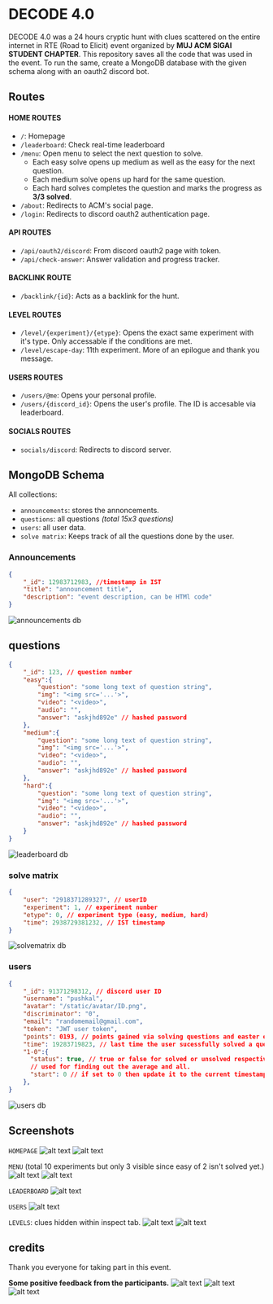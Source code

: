 # DECODE 4.0
DECODE 4.0 was a 24 hours cryptic hunt with clues scattered on the entire internet in RTE (Road to Elicit) event organized by **MUJ ACM SIGAI STUDENT CHAPTER**. This repository saves all the code that was used in the event. To run the same, create a MongoDB database with the given schema along with an oauth2 discord bot.


## Routes

#### HOME ROUTES
- `/`: Homepage
- `/leaderboard`: Check real-time leaderboard
- `/menu`: Open menu to select the next question to solve.
  - Each easy solve opens up medium as well as the easy for the next question.
  - Each medium solve opens up hard for the same question.
  - Each hard solves completes the question and marks the progress as **3/3 solved**.
- `/about`: Redirects to ACM's social page.
- `/login`: Redirects to discord oauth2 authentication page.

#### API ROUTES
- `/api/oauth2/discord`: From discord oauth2 page with token.
- `/api/check-answer`: Answer validation and progress tracker.

#### BACKLINK ROUTE
- `/backlink/{id}`: Acts as a backlink for the hunt.

#### LEVEL ROUTES
- `/level/{experiment}/{etype}`: Opens the exact same experiment with it's type. Only accessable if the conditions are met.
- `/level/escape-day`: 11th experiment. More of an epilogue and thank you message.

#### USERS ROUTES
- `/users/@me`: Opens your personal profile.
- `/users/{discord_id}`: Opens the user's profile. The ID is accesable via leaderboard.

#### SOCIALS ROUTES
- `socials/discord`: Redirects to discord server.


## MongoDB Schema
All collections:
- `announcements`: stores the annoncements.
- `questions`: all questions *(total 15x3 questions)*
- `users`: all user data.
- `solve matrix`: Keeps track of all the questions done by the user.

### Announcements
```json
{
    "_id": 12983712983, //timestamp in IST
    "title": "announcement title",
    "description": "event description, can be HTMl code"
}
```
![announcements db](./assets/announcementsdb.png)

## questions
```json
{
    "_id": 123, // question number
    "easy":{
        "question": "some long text of question string",
        "img": "<img src='...'>",
        "video": "<video>",
        "audio": "",
        "answer": "askjhd892e" // hashed password
    },
    "medium":{
        "question": "some long text of question string",
        "img": "<img src='...'>",
        "video": "<video>",
        "audio": "",
        "answer": "askjhd892e" // hashed password
    },
    "hard":{
        "question": "some long text of question string",
        "img": "<img src='...'>",
        "video": "<video>",
        "audio": "",
        "answer": "askjhd892e" // hashed password
    }
}
```
![leaderboard db](./assets/questionsdb.png)


### solve matrix
```json
{
    "user": "2918371289327", // userID
    "experiment": 1, // experiment number
    "etype": 0, // experiment type (easy, medium, hard)
    "time": 2938729381232, // IST timestamp
}
```
![solvematrix db](./assets/solvematrixdb.png)

### users
```json
{
    "_id": 91371298312, // discord user ID
    "username": "pushkal",
    "avatar": "/static/avatar/ID.png",
    "discriminator": "0",
    "email": "randomemail@gmail.com",
    "token": "JWT user token",
    "points": 0193, // points gained via solving questions and easter eggs.
    "time": 19283719823, // last time the user sucessfully solved a question.
    "1-0":{
      "status": true, // true or false for solved or unsolved respectively
      // used for finding out the average and all.
      "start": 0 // if set to 0 then update it to the current timestamp and never update again
    },
}
```
![users db](./assets/usersdb.png)

## Screenshots
`HOMEPAGE`
![alt text](./assets/image-5.png)
![alt text](./assets/image-1.png)

`MENU` (total 10 experiments but only 3 visible since easy of 2 isn't solved yet.)
![alt text](./assets/image-2.png)
![alt text](./assets/image-3.png)

`LEADERBOARD`
![alt text](./assets/image-4.png)

`USERS`
![alt text](./assets/image-6.png)

`LEVELS`: clues hidden within inspect tab.
![alt text](./assets/image-7.png)
![alt text](./assets/image-8.png)


## credits
Thank you everyone for taking part in this event.

**Some positive feedback from the participants.**
![alt text](./assets/review-1.png)
![alt text](./assets/review-2.png)
![alt text](./assets/review-3.png)